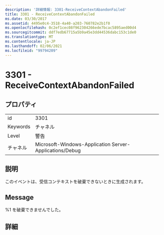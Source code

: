 ```yaml
---
description: '詳細情報: 3301-ReceiveContextAbandonFailed'
title: 3301 - ReceiveContextAbandonFailed
ms.date: 03/30/2017
ms.assetid: 4495e0c4-3518-4a40-a203-760782e2b1f0
ms.openlocfilehash: 0c2ef1cec08f962304266ede7bcac5895aed00d4
ms.sourcegitcommit: ddf7edb67715a5b9a45e3dd44536dabc153c1de0
ms.translationtype: MT
ms.contentlocale: ja-JP
ms.lasthandoff: 02/06/2021
ms.locfileid: "99794209"
---
```

# <a name="3301---receivecontextabandonfailed"></a>3301 - ReceiveContextAbandonFailed

## <a name="properties"></a>プロパティ  
  
|||  
|-|-|  
|id|3301|  
|Keywords|チャネル|  
|Level|警告|  
|チャネル|Microsoft-Windows-Application Server-Applications/Debug|  
  
## <a name="description"></a>説明  

 このイベントは、受信コンテキストを破棄できないときに生成されます。  
  
## <a name="message"></a>Message  

 %1 を破棄できませんでした。  
  
## <a name="details"></a>詳細
